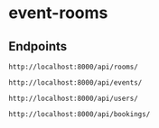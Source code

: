 # event-rooms

## Endpoints

```
http://localhost:8000/api/rooms/

```

```
http://localhost:8000/api/events/
```

```
http://localhost:8000/api/users/
```

```
http://localhost:8000/api/bookings/
```